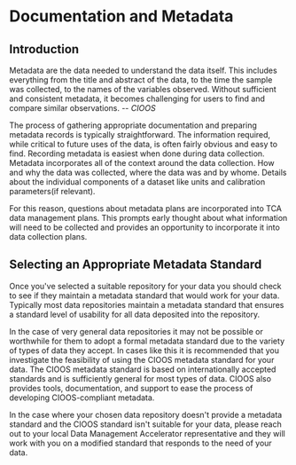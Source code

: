 # Documentation and Metadata

## Introduction

Metadata are the data needed to understand the data itself. This includes everything from the title and abstract of the data, to the time the sample was collected, to the names of the variables observed. Without sufficient and consistent metadata, it becomes challenging for users to find and compare similar observations. -- <cite>CIOOS</cite>

The process of gathering appropriate documentation and preparing metadata records is typically straightforward. The information required, while critical to future uses of the data, is often fairly obvious and easy to find. Recording metadata is easiest when done during data collection. Metadata incorporates all of the context around the data collection. How and why the data was collected, where the data was and by whome. Details about the individual components of a dataset like units and calibration parameters(if relevant). 

For this reason, questions about metadata plans are incorporated into TCA data management plans. This prompts early thought about what information will need to be collected and provides an opportunity to incorporate it into data collection plans.

## Selecting an Appropriate Metadata Standard

Once you've selected a suitable repository for your data you should check to see if they maintain a metadata standard that would work for your data. Typically most data repositories maintain a metadata standard that ensures a standard level of usability for all data deposited into the repository. 

In the case of very general data repositories it may not be possible or worthwhile for them to adopt a formal metadata standard due to the variety of types of data they accept. In cases like this it is recommended that you investigate the feasibility of using the CIOOS metadata standard for your data. The CIOOS metadata standard is based on internationally accepted standards and is sufficiently general for most types of data. CIOOS also provides tools, documentation, and support to ease the process of developing CIOOS-compliant metadata.

In the case where your chosen data repository doesn't provide a metadata standard and the CIOOS standard isn't suitable for your data, please reach out to your local Data Management Accelerator representative and they will work with you on a modified standard that responds to the need of your data. 